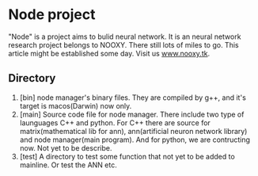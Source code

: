 # Node project
"Node" is a project aims to bulid neural network. It is an neural network research project belongs to NOOXY. There still lots of miles to go. This article might be established some day. Visit us www.nooxy.tk.
## Directory
1. [bin]
node manager's binary files. They are compiled by g++, and it's target is macos(Darwin) now only.
2. [main]
Source code file for node manager. There include two type of launguages C++ and python.
For C++ there are source for matrix(mathematical lib for ann), ann(artificial neuron network library) and node manager(main program).
And for python, we are contructing now. Not yet to be describe.
3. [test]
A directory to test some function that not yet to be added to mainline. Or test the ANN etc.
